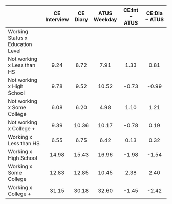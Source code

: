 
|                      | CE<br>Interview |  CE<br>Diary | ATUS<br>Weekday | CE:Int &minus; ATUS | CE:Dia &minus; ATUS |
| -------------------- | :----------: | :----------: | :----------: | :----------: | :----------: |
| Working Status x Education Level |              |              |              |              |              |
| Not working x Less than HS |         9.24 |         8.72 |         7.91 |         1.33 |         0.81 |
| Not working x High School |         9.78 |         9.52 |        10.52 |        -0.73 |        -0.99 |
| Not working x Some College |         6.08 |         6.20 |         4.98 |         1.10 |         1.21 |
| Not working x College + |         9.39 |        10.36 |        10.17 |        -0.78 |         0.19 |
| Working x Less than HS |         6.55 |         6.75 |         6.42 |         0.13 |         0.32 |
| Working x High School |        14.98 |        15.43 |        16.96 |        -1.98 |        -1.54 |
| Working x Some College |        12.83 |        12.85 |        10.45 |         2.38 |         2.40 |
| Working x College +  |        31.15 |        30.18 |        32.60 |        -1.45 |        -2.42 |

